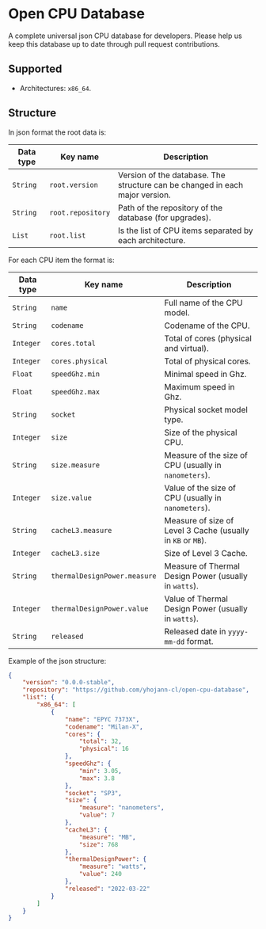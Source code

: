 # Open CPU Database

A complete universal json CPU database for developers.
Please help us keep this database up to date through pull request contributions.


## Supported

- Architectures: `x86_64`.


## Structure

In json format the root data is:

| Data type | Key name          | Description                                                                  |
|-----------|-------------------|------------------------------------------------------------------------------|
| `String`  | `root.version`    | Version of the database. The structure can be changed in each major version. |
| `String`  | `root.repository` | Path of the repository of the database (for upgrades).                       |
| `List`    | `root.list`       | Is the list of CPU items separated by each architecture.                     |

For each CPU item the format is:

| Data type | Key name                     | Description                                                 |
|-----------|------------------------------|-------------------------------------------------------------|
| `String`  | `name`                       | Full name of the CPU model.                                 |
| `String`  | `codename`                   | Codename of the CPU.                                        |
| `Integer` | `cores.total`                | Total of cores (physical and virtual).                      |
| `Integer` | `cores.physical`             | Total of physical cores.                                    |
| `Float`   | `speedGhz.min`               | Minimal speed in Ghz.                                       |
| `Float`   | `speedGhz.max`               | Maximum speed in Ghz.                                       |
| `String`  | `socket`                     | Physical socket model type.                                 | 
| `Integer` | `size`                       | Size of the physical CPU.                                   |
| `String`  | `size.measure`               | Measure of the size of CPU (usually in `nanometers`).       |
| `Integer` | `size.value`                 | Value of the size of CPU (usually in `nanometers`).         |
| `String`  | `cacheL3.measure`            | Measure of size of Level 3 Cache (usually in `KB` or `MB`). |
| `Integer` | `cacheL3.size`               | Size of Level 3 Cache.                                      |
| `String`  | `thermalDesignPower.measure` | Measure of Thermal Design Power (usually in `watts`).       | 
| `Integer` | `thermalDesignPower.value`   | Value of Thermal Design Power (usually in `watts`).         |
| `String`  | `released`                   | Released date in `yyyy-mm-dd` format.                       |

Example of the json structure:

```json
{
    "version": "0.0.0-stable",
    "repository": "https://github.com/yhojann-cl/open-cpu-database",
    "list": {
        "x86_64": [
            {
                "name": "EPYC 7373X",
                "codename": "Milan-X",
                "cores": {
                    "total": 32,
                    "physical": 16
                },
                "speedGhz": {
                    "min": 3.05,
                    "max": 3.8
                },
                "socket": "SP3",
                "size": {
                    "measure": "nanometers",
                    "value": 7
                },
                "cacheL3": {
                    "measure": "MB",
                    "size": 768
                },
                "thermalDesignPower": {
                    "measure": "watts",
                    "value": 240
                },
                "released": "2022-03-22"
            }
        ]
    }
}
```
